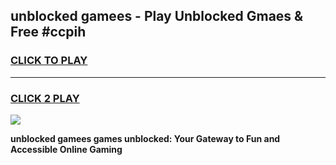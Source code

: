 
## unblocked gamees - Play Unblocked Gmaes & Free #ccpih
<h3>
<a href="https://premium.freeplayer.one?title=unblocked_gamees&ref=03M">CLICK TO PLAY</a></h3>
<hr>

<h3>
<a href="https://premium.freeplayer.one?title=unblocked_gamees&ref=03M">CLICK 2 PLAY</a>
  
</h3>

<a href="https://premium.freeplayer.one?title=unblocked_gamees&ref=03M"><img src="https://clearcache.store/games.png"></a>


**unblocked gamees games unblocked: Your Gateway to Fun and Accessible Online Gaming**

